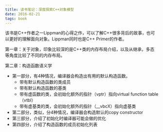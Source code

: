 ```yaml
---
title: 读书笔记：深度探索C++对象模型
date: 2016-02-21
tags: book
---
```


该书是C++作者之一Lippman的心得之作，可以了解C++很多背后的故事，也可以更好的理解面向对象。Lippman同时也是C++ Primer的作者。

<!--more-->

第一章：关于对象，印象比较深的是C++类的内存布局介绍，以及从继承，多态等角度比较了不同的内存布局。


第二章：构造函数语义学

* 第一部分，有4种情况，编译器会构造出有用的默认构造函数。
    * 带有默认构造函数的类成员
    * 带有默认构造函数的基类
    * 带有虚函数的类，会初始化额外的指针（vptr）指向virtual function table（vtbl）
    * 带有虚基类的类，会初始化额外的指针（__vbcX）指向虚基类 
* 第二部分，类似，分4种情况，编译器会构造默认的copy constructor
* 第三部分，介绍了初始化时编译器可能会做的优化
* 第四部分，介绍了构造函数的成员初始化列表
